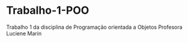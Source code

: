 # Trabalho-1-POO
Trabalho 1 da disciplina de Programação orientada a Objetos Profesora Luciene Marin
